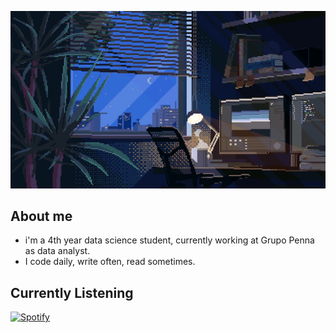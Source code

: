  ![easter egg owo](https://github.com/lmendezayl/lmendezayl/blob/main/f9576fca9fc8ef79976a1d6327bbe9ae.gif)

## About me
- i'm a 4th year data science student, currently working at Grupo Penna as data analyst.
- I code daily, write often, read sometimes.
  
## Currently Listening
[![Spotify](https://spotify-github-profile.kittinanx.com/api/view?uid=roguesir360&cover_image=true&theme=novatorem&show_offline=false&background_color=121212&interchange=false&bar_color_cover=true&bar_color=53b14f)](https://open.spotify.com/user/roguesir360)
